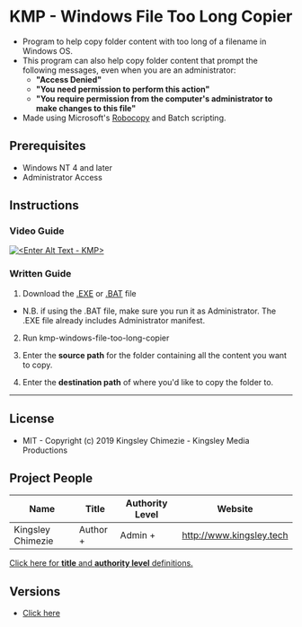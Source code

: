 # KMP - Windows File Too Long Copier
- Program to help copy folder content with too long of a filename in Windows OS. 
- This program can also help copy folder content that prompt the following messages, even when you are an administrator:
    - **"Access Denied"**
    - **"You need permission to perform this action"**
    - **"You require permission from the computer's administrator to make changes to this file"**   
- Made using Microsoft's [Robocopy](https://docs.microsoft.com/en-us/windows-server/administration/windows-commands/robocopy) and Batch scripting.

## Prerequisites
* Windows NT 4 and later
* Administrator Access


## Instructions

### Video Guide
[![<Enter Alt Text - KMP>](http://img.youtube.com/vi/uCfOtq715LU/0.jpg)](https://youtu.be/uCfOtq715LU "KMP Website initialiser setup guide")

### Written Guide
1. Download the [.EXE](https://bitbucket.org/kingsleymedia-team/kmp-windows-file-too-long-copier/raw/master/assets/kmp-windows-file-too-long-copier.exe) or [.BAT](https://bitbucket.org/kingsleymedia-team/kmp-windows-file-too-long-copier/src/master/src/kmp-windows-file-too-long-copier.bat) file  
- N.B. if using the .BAT file, make sure you run it as Administrator. The .EXE file already includes Administrator manifest.

2. Run kmp-windows-file-too-long-copier

3. Enter the **source path** for the folder containing all the content you want to copy.

4. Enter the **destination path** of where you'd like to copy the folder to.



---
## License
* MIT - Copyright (c) 2019 Kingsley Chimezie - Kingsley Media Productions

## Project People
| Name                	|  Title              	|  Authority Level      | Website                  	|
|-------------------	| -------------------	| -------------------	|--------------------------	|
| Kingsley Chimezie 	|  Author +        	    |  Admin +        	    | http://www.kingsley.tech 	|

[Click here for **title** and **authority level** definitions.](https://bitbucket.org/kingsleymedia-team/kmp-repo-template/src/master/copy-this-and-use-as-repo/assets/title.md)

## Versions
- [Click here](https://bitbucket.org/kingsleymedia-team/kmp-windows-file-too-long-copier/downloads/?tab=tags)
